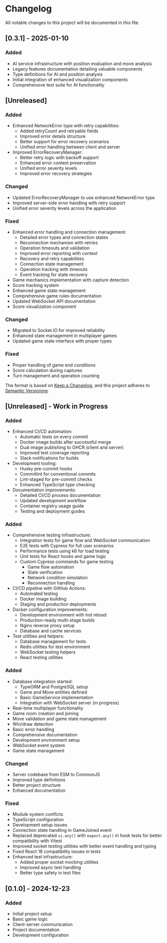 # Changelog

All notable changes to this project will be documented in this file.

## [0.3.1] - 2025-01-10

### Added
- AI service infrastructure with position evaluation and move analysis
- Legacy features documentation detailing valuable components
- Type definitions for AI and position analysis
- Initial integration of enhanced visualization components
- Comprehensive test suite for AI functionality

## [Unreleased]

### Added
- Enhanced NetworkError type with retry capabilities:
  - Added retryCount and retryable fields
  - Improved error details structure
  - Better support for error recovery scenarios
  - Unified error handling between client and server
- Improved ErrorRecoveryManager:
  - Better retry logic with backoff support
  - Enhanced error context preservation
  - Unified error severity levels
  - Improved error recovery strategies

### Changed
- Updated ErrorRecoveryManager to use enhanced NetworkError type
- Improved server-side error handling with retry support
- Unified error severity levels across the application

### Fixed
- Enhanced error handling and connection management:
  - Detailed error types and connection states
  - Reconnection mechanism with retries
  - Operation timeouts and validation
  - Improved error reporting with context
  - Recovery and retry capabilities
  - Connection state management
  - Operation tracking with timeouts
  - Event tracking for state recovery
- Game mechanics implementation with capture detection
- Score tracking system
- Enhanced game state management
- Comprehensive game rules documentation
- Updated WebSocket API documentation
- Score visualization component

### Changed
- Migrated to Socket.IO for improved reliability
- Enhanced state management in multiplayer games
- Updated game state interface with proper types

### Fixed
- Proper handling of game end conditions
- Score calculation during captures
- Turn management and operation counting

The format is based on [Keep a Changelog](https://keepachangelog.com/en/1.0.0/),
and this project adheres to [Semantic Versioning](https://semver.org/spec/v2.0.0.html).

## [Unreleased] - Work in Progress

### Added
- Enhanced CI/CD automation:
  - Automatic tests on every commit
  - Docker image builds after successful merge
  - Dual image publishing to GHCR (client and server)
  - Improved test coverage reporting
  - Slack notifications for builds
- Development tooling:
  - Husky pre-commit hooks
  - Commitlint for conventional commits
  - Lint-staged for pre-commit checks
  - Enhanced TypeScript type checking
- Documentation improvements:
  - Detailed CI/CD process documentation
  - Updated development workflow
  - Container registry usage guide
  - Testing and deployment guides

### Added
- Comprehensive testing infrastructure:
  - Integration tests for game flow and WebSocket communication
  - E2E tests with Cypress for full user scenarios
  - Performance tests using k6 for load testing
  - Unit tests for React hooks and game logic
  - Custom Cypress commands for game testing
    - Game flow automation
    - State verification
    - Network condition simulation
    - Reconnection handling
- CI/CD pipeline with GitHub Actions:
  - Automated testing
  - Docker image building
  - Staging and production deployments
- Docker configuration improvements:
  - Development environment with hot reload
  - Production-ready multi-stage builds
  - Nginx reverse proxy setup
  - Database and cache services
- Test utilities and helpers:
  - Database management for tests
  - Redis utilities for test environment
  - WebSocket testing helpers
  - React testing utilities

### Added
- Database integration started:
  - TypeORM and PostgreSQL setup
  - Game and Move entities defined
  - Basic GameService implementation
  - Integration with WebSocket server (in progress)
- Real-time multiplayer functionality
- Game room creation and joining
- Move validation and game state management
- Win/draw detection
- Basic error handling
- Comprehensive documentation
- Development environment setup
- WebSocket event system
- Game state management

### Changed
- Server codebase from ESM to CommonJS
- Improved type definitions
- Better project structure
- Enhanced documentation

### Fixed
- Module system conflicts
- TypeScript configuration
- Development setup issues
- Connection state handling in GameJoined event
- Replaced deprecated `vi.any()` with `expect.any()` in hook tests for better compatibility with Vitest
- Improved socket testing utilities with better event handling and typing
- Fixed React 18 compatibility issues in tests
- Enhanced test infrastructure:
  * Added proper socket mocking utilities
  * Improved async test handling
  * Better type safety in test files

## [0.1.0] - 2024-12-23

### Added
- Initial project setup
- Basic game logic
- Client-server communication
- Project documentation
- Development configuration
